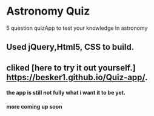   # Astronomy Quiz
  
  5 question quizApp to test your knowledge in astronomy
  
  ## Used jQuery,Html5, CSS to build.
  
  ## cliked [here to try it out yourself.] https://besker1.github.io/Quiz-app/.
  
  #### the app is still not fully what i want it to be yet. 
 
 #### more coming up soon
  
 
 

